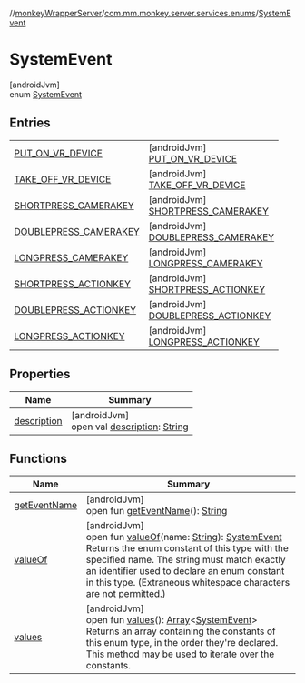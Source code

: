 //[monkeyWrapperServer](../../../index.md)/[com.mm.monkey.server.services.enums](../index.md)/[SystemEvent](index.md)

# SystemEvent

[androidJvm]\
enum [SystemEvent](index.md)

## Entries

| | |
|---|---|
| [PUT_ON_VR_DEVICE](-p-u-t_-o-n_-v-r_-d-e-v-i-c-e/index.md) | [androidJvm]<br>[PUT_ON_VR_DEVICE](-p-u-t_-o-n_-v-r_-d-e-v-i-c-e/index.md) |
| [TAKE_OFF_VR_DEVICE](-t-a-k-e_-o-f-f_-v-r_-d-e-v-i-c-e/index.md) | [androidJvm]<br>[TAKE_OFF_VR_DEVICE](-t-a-k-e_-o-f-f_-v-r_-d-e-v-i-c-e/index.md) |
| [SHORTPRESS_CAMERAKEY](-s-h-o-r-t-p-r-e-s-s_-c-a-m-e-r-a-k-e-y/index.md) | [androidJvm]<br>[SHORTPRESS_CAMERAKEY](-s-h-o-r-t-p-r-e-s-s_-c-a-m-e-r-a-k-e-y/index.md) |
| [DOUBLEPRESS_CAMERAKEY](-d-o-u-b-l-e-p-r-e-s-s_-c-a-m-e-r-a-k-e-y/index.md) | [androidJvm]<br>[DOUBLEPRESS_CAMERAKEY](-d-o-u-b-l-e-p-r-e-s-s_-c-a-m-e-r-a-k-e-y/index.md) |
| [LONGPRESS_CAMERAKEY](-l-o-n-g-p-r-e-s-s_-c-a-m-e-r-a-k-e-y/index.md) | [androidJvm]<br>[LONGPRESS_CAMERAKEY](-l-o-n-g-p-r-e-s-s_-c-a-m-e-r-a-k-e-y/index.md) |
| [SHORTPRESS_ACTIONKEY](-s-h-o-r-t-p-r-e-s-s_-a-c-t-i-o-n-k-e-y/index.md) | [androidJvm]<br>[SHORTPRESS_ACTIONKEY](-s-h-o-r-t-p-r-e-s-s_-a-c-t-i-o-n-k-e-y/index.md) |
| [DOUBLEPRESS_ACTIONKEY](-d-o-u-b-l-e-p-r-e-s-s_-a-c-t-i-o-n-k-e-y/index.md) | [androidJvm]<br>[DOUBLEPRESS_ACTIONKEY](-d-o-u-b-l-e-p-r-e-s-s_-a-c-t-i-o-n-k-e-y/index.md) |
| [LONGPRESS_ACTIONKEY](-l-o-n-g-p-r-e-s-s_-a-c-t-i-o-n-k-e-y/index.md) | [androidJvm]<br>[LONGPRESS_ACTIONKEY](-l-o-n-g-p-r-e-s-s_-a-c-t-i-o-n-k-e-y/index.md) |

## Properties

| Name | Summary |
|---|---|
| [description](description.md) | [androidJvm]<br>open val [description](description.md): [String](https://developer.android.com/reference/kotlin/java/lang/String.html) |

## Functions

| Name | Summary |
|---|---|
| [getEventName](get-event-name.md) | [androidJvm]<br>open fun [getEventName](get-event-name.md)(): [String](https://developer.android.com/reference/kotlin/java/lang/String.html) |
| [valueOf](value-of.md) | [androidJvm]<br>open fun [valueOf](value-of.md)(name: [String](https://developer.android.com/reference/kotlin/java/lang/String.html)): [SystemEvent](index.md)<br>Returns the enum constant of this type with the specified name. The string must match exactly an identifier used to declare an enum constant in this type. (Extraneous whitespace characters are not permitted.) |
| [values](values.md) | [androidJvm]<br>open fun [values](values.md)(): [Array](https://kotlinlang.org/api/core/kotlin-stdlib/kotlin/-array/index.html)&lt;[SystemEvent](index.md)&gt;<br>Returns an array containing the constants of this enum type, in the order they're declared. This method may be used to iterate over the constants. |